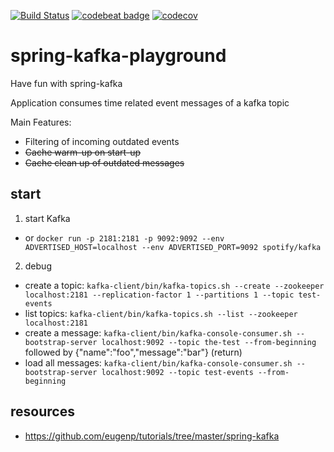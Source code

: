 [![Build Status](https://travis-ci.org/dnltsk/spring-kafka-playground.svg?branch=master)](https://travis-ci.org/dnltsk/spring-kafka-playground)
[![codebeat badge](https://codebeat.co/badges/555afdb7-034d-436c-84b6-014402b445eb)](https://codebeat.co/projects/github-com-dnltsk-spring-kafka-playground-master)
[![codecov](https://codecov.io/gh/dnltsk/spring-kafka-playground/branch/master/graph/badge.svg)](https://codecov.io/gh/dnltsk/spring-kafka-playground)

# spring-kafka-playground

Have fun with spring-kafka 

Application consumes time related event messages of a kafka topic

Main Features:

* Filtering of incoming outdated events
* ~~Cache warm-up on start-up~~
* ~~Cache clean up of outdated messages~~

## start

1. start Kafka<br>
  * or `docker run -p 2181:2181 -p 9092:9092 --env ADVERTISED_HOST=localhost --env ADVERTISED_PORT=9092 spotify/kafka`

2. debug
  * create a topic: `kafka-client/bin/kafka-topics.sh --create --zookeeper localhost:2181 --replication-factor 1 --partitions 1 --topic test-events`
  * list topics: `kafka-client/bin/kafka-topics.sh --list --zookeeper localhost:2181`
  * create a message: `kafka-client/bin/kafka-console-consumer.sh --bootstrap-server localhost:9092 --topic the-test --from-beginning`<br>
    followed by {"name":"foo","message":"bar"} (return)
  * load all messages: `kafka-client/bin/kafka-console-consumer.sh --bootstrap-server localhost:9092 --topic test-events --from-beginning`
  
## resources

* https://github.com/eugenp/tutorials/tree/master/spring-kafka